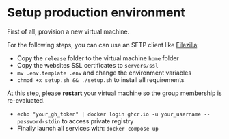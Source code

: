 # Setup production environment

First of all, provision a new virtual machine.

For the following steps, you can can use an SFTP client like [Filezilla](https://filezilla-project.org/download.php?type=client):

- Copy the `release` folder to the virtual machine `home` folder
- Copy the websites SSL certificates to `servers/ssl`
- `mv .env.template .env` and change the environment variables
- `chmod +x setup.sh && ./setup.sh` to install all requirements

At this step, please **restart** your virtual machine so the group membership is re-evaluated.

- `echo "your_gh_token" | docker login ghcr.io -u your_username --password-stdin` to access private registry
- Finally launch all services with: `docker compose up`
